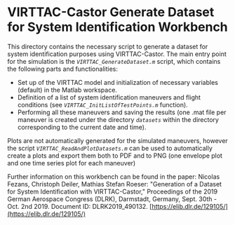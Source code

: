 # VIRTTAC-Castor Generate Dataset for System Identification Workbench

This directory contains the necessary script to generate a dataset for system identification purposes using VIRTTAC-Castor. The main entry point for the simulation is the *`VIRTTAC_GenerateDataset.m`* script, which contains the following parts and functionalities:

- Set up of the VIRTTAC model and initialization of necessary variables (default) in the Matlab workspace.
- Definition of a list of system identification maneuvers and flight conditions (see *`VIRTTAC_InitListOfTestPoints.m`* function).
- Performing all these maneuvers and saving the results (one .mat file per maneuver is created under the directory *`datasets`* within the directory corresponding to the current date and time). 

Plots are not automatically generated for the simulated maneuvers, however the script *`VIRTTAC_ReadAndPlotDatasets.m`* can be used to automatically create a plots and export them both to PDF and to PNG (one envelope plot and one time series plot for each maneuver)

Further information on this workbench can be found in the paper: Nicolas Fezans, Christoph Deiler, Mathias Stefan Roeser: "Generation of a Dataset for System Identification with VIRTTAC-Castor," Proceedings of the 2019 German Aerospace Congress (DLRK),
Darmstadt, Germany, Sept. 30th - Oct. 2nd 2019. Document ID: DLRK2019_490132. [https://elib.dlr.de/129105/](https://elib.dlr.de/129105/)
